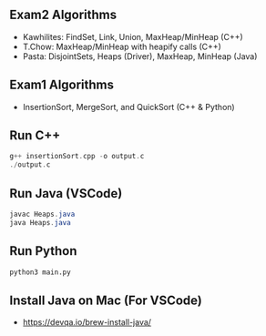 ## Exam2 Algorithms
- Kawhilites: FindSet, Link, Union, MaxHeap/MinHeap (C++)
- T.Chow: MaxHeap/MinHeap with heapify calls (C++)
- Pasta: DisjointSets, Heaps (Driver), MaxHeap, MinHeap (Java)

## Exam1 Algorithms
- InsertionSort, MergeSort, and QuickSort (C++ & Python)

## Run C++
```c++
g++ insertionSort.cpp -o output.c
./output.c
```
## Run Java (VSCode)
```java
javac Heaps.java
java Heaps.java
```
## Run Python
```python
python3 main.py
```

## Install Java on Mac (For VSCode)
- https://devqa.io/brew-install-java/